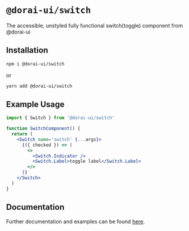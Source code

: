 # `@dorai-ui/switch`

The accessible, unstyled fully functional switch(toggle) component from @dorai-ui

## Installation

```sh
npm i @dorai-ui/switch
```

or

```sh
yarn add @dorai-ui/switch
```

## Example Usage

```jsx
import { Switch } from '@dorai-ui/switch'

function SwitchComponent() {
  return (
    <Switch name='switch' {...args}>
      {({ checked }) => (
        <>
          <Switch.Indicator />
          <Switch.Label>toggle label</Switch.Label>
        </>
      )}
    </Switch>
  )
}
```

## Documentation

Further documentation and examples can be found [here](https://watife.github.io/dorai-ui/?path=/story/modal--manual).
